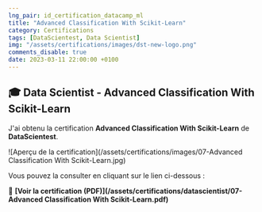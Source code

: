 ```yaml
---
lng_pair: id_certification_datacamp_ml
title: "Advanced Classification With Scikit-Learn"
category: Certifications
tags: [DataScientest, Data Scientist]
img: "/assets/certifications/images/dst-new-logo.png"
comments_disable: true
date: 2023-03-11 22:00:00 +0100
---
```


## 🎓 Data Scientist - Advanced Classification With Scikit-Learn

J'ai obtenu la certification **Advanced Classification With Scikit-Learn** de **DataScientest**.

![Aperçu de la certification](/assets/certifications/images/07-Advanced Classification With Scikit-Learn.jpg)  

Vous pouvez la consulter en cliquant sur le lien ci-dessous :

📜 **[Voir la certification (PDF)](/assets/certifications/datascientist/07-Advanced Classification With Scikit-Learn.pdf)** 
